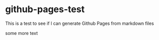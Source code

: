 # github-pages-test

This is a test to see if I can generate Github Pages from markdown files


some more text

